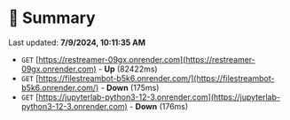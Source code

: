 # 📖 Summary
Last updated: **7/9/2024, 10:11:35 AM**

- `GET` [https://restreamer-09gx.onrender.com](https://restreamer-09gx.onrender.com) - **Up** (82422ms)
- `GET` [https://filestreambot-b5k6.onrender.com/](https://filestreambot-b5k6.onrender.com/) - **Down** (175ms)
- `GET` [https://jupyterlab-python3-12-3.onrender.com](https://jupyterlab-python3-12-3.onrender.com) - **Down** (176ms)
